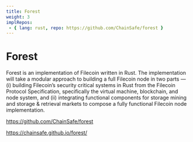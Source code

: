 ```yaml
---
title: Forest 
weight: 3
implRepos:
 - { lang: rust, repo: https://github.com/ChainSafe/forest }
---
```


# Forest

Forest is an implementation of Filecoin written in Rust. The implementation will take a modular approach to building a full Filecoin node in two parts — (i) building Filecoin’s security critical systems in Rust from the Filecoin Protocol Specification, specifically the virtual machine, blockchain, and node system, and (ii) integrating functional components for storage mining and storage & retrieval markets to compose a fully functional Filecoin node implementation.

https://github.com/ChainSafe/forest

https://chainsafe.github.io/forest/